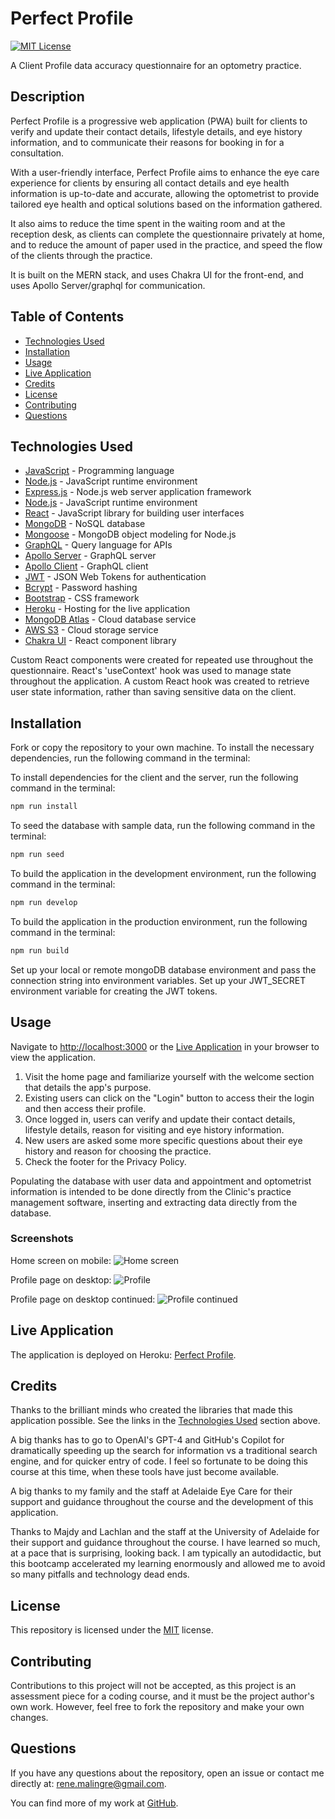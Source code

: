 # Perfect Profile

 [![MIT License](https://img.shields.io/badge/License-MIT-yellow.svg)](https://opensource.org/licenses/MIT)

A Client Profile data accuracy questionnaire for an optometry practice.

## Description

Perfect Profile is a progressive web application (PWA) built for clients to verify and update their contact details, lifestyle details, and eye history information, and to communicate their reasons for booking in for a consultation.

With a user-friendly interface, Perfect Profile aims to enhance the eye care experience for clients by ensuring all contact details and eye health information is up-to-date and accurate, allowing the optometrist to provide tailored eye health and optical solutions based on the information gathered.

It also aims to reduce the time spent in the waiting room and at the reception desk, as clients can complete the questionnaire privately at home, and to reduce the amount of paper used in the practice, and speed the flow of the clients through the practice.

It is built on the MERN stack, and uses Chakra UI for the front-end, and uses Apollo Server/graphql for communication.

## Table of Contents

- [Technologies Used](#technologies-used)
- [Installation](#installation)
- [Usage](#usage)
- [Live Application](#live-application)
- [Credits](#credits)
- [License](#license)
- [Contributing](#contributing)
- [Questions](#questions)

## Technologies Used

- [JavaScript](https://developer.mozilla.org/en-US/docs/Web/JavaScript) - Programming language
- [Node.js](https://nodejs.org/en/) - JavaScript runtime environment
- [Express.js](https://expressjs.com/) - Node.js web server application framework
- [Node.js](https://nodejs.org/en/) - JavaScript runtime environment
- [React](https://reactjs.org/) - JavaScript library for building user interfaces
- [MongoDB](https://www.mongodb.com/) - NoSQL database
- [Mongoose](https://mongoosejs.com/) - MongoDB object modeling for Node.js
- [GraphQL](https://graphql.org/) - Query language for APIs
- [Apollo Server](https://www.apollographql.com/docs/apollo-server/) - GraphQL server
- [Apollo Client](https://www.apollographql.com/docs/react/) - GraphQL client
- [JWT](https://jwt.io/) - JSON Web Tokens for authentication
- [Bcrypt](https://www.npmjs.com/package/bcrypt) - Password hashing
- [Bootstrap](https://getbootstrap.com/) - CSS framework
- [Heroku](https://www.heroku.com/) - Hosting for the live application
- [MongoDB Atlas](https://www.mongodb.com/cloud/atlas) - Cloud database service
- [AWS S3](https://aws.amazon.com/s3/) - Cloud storage service
- [Chakra UI](https://chakra-ui.com/) - React component library

Custom React components were created for repeated use throughout the questionnaire.
React's 'useContext' hook was used to manage state throughout the application.
A custom React hook was created to retrieve user state information, rather than saving sensitive data on the client.

## Installation
  
Fork or copy the repository to your own machine. To install the necessary dependencies, run the following command in the terminal:
  
To install dependencies for the client and the server, run the following command in the terminal:

```bash
npm run install
```

To seed the database with sample data, run the following command in the terminal:

```bash
npm run seed
```

To build the application in the development environment, run the following command in the terminal:

```bash
npm run develop
```

To build the application in the production environment, run the following command in the terminal:

```bash
npm run build
```

Set up your local or remote mongoDB database environment and pass the connection string into environment variables. Set up your JWT_SECRET environment variable for creating the JWT tokens.

## Usage

Navigate to [http://localhost:3000](http://localhost:3000) or the [Live Application](#live-application) in your browser to view the application.

1. Visit the home page and familiarize yourself with the welcome section that details the app's purpose.
2. Existing users can click on the "Login" button to access their the login and then access their profile.
3. Once logged in, users can verify and update their contact details, lifestyle details, reason for visiting and eye history information.
4. New users are asked some more specific questions about their eye history and reason for choosing the practice.
5. Check the footer for the Privacy Policy.

Populating the database with user data and appointment and optometrist information is intended to be done directly from the Clinic's practice management software, inserting and extracting data directly from the database.

### Screenshots

Home screen on mobile:
![Home screen](./docs/screenshots/front-page.png)

Profile page on desktop:
![Profile](./docs/screenshots/profile-page.png)

Profile page on desktop continued:
![Profile continued](./docs/screenshots/profile-page-2.png)

## Live Application

The application is deployed on Heroku: [Perfect Profile](https://perfect-profile-d5a81bac6e60.herokuapp.com/).

## Credits

Thanks to the brilliant minds who created the libraries that made this application possible. See the links in the [Technologies Used](#technologies-used) section above.

A big thanks has to go to OpenAI's GPT-4 and GitHub's Copilot for dramatically speeding up the search for information vs a traditional search engine, and for quicker entry of code. I feel so fortunate to be doing this course at this time, when these tools have just become available.

A big thanks to my family and the staff at Adelaide Eye Care for their support and guidance throughout the course and the development of this application.

Thanks to Majdy and Lachlan and the staff at the University of Adelaide for their support and guidance throughout the course. I have learned so much, at a pace that is surprising, looking back. I am typically an autodidactic, but this bootcamp accelerated my learning enormously and allowed me to avoid so many pitfalls and technology dead ends.

## License
  
This repository is licensed under the [MIT](https://opensource.org/licenses/MIT) license.
  
## Contributing
  
Contributions to this project will not be accepted, as this project is an assessment piece for a coding course, and it must be the project author's own work. However, feel free to fork the repository and make your own changes.
  
## Questions
  
If you have any questions about the repository, open an issue or contact me directly at:
[rene.malingre@gmail.com](mailto:rene.malingre@gmail.com).
  
You can find more of my work at [GitHub](https://github.com/ReneMalingre).
